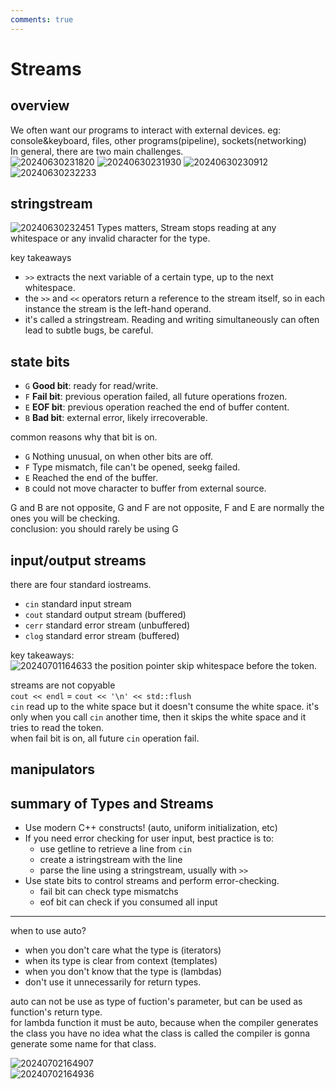 ```yaml
---
comments: true
---
```


# Streams

## overview

We often want our programs to interact with external devices. eg: console&keyboard, files, other programs(pipeline), sockets(networking)  
In general, there are two main challenges.  
![20240630231820](https://s2.loli.net/2024/06/30/UMCVN1LIOdYp27c.png)
![20240630231930](https://s2.loli.net/2024/06/30/Gcdmlu2vqpyoXC5.png)
![20240630230912](https://s2.loli.net/2024/06/30/bPjDa5gheFRIcz4.png)
![20240630232233](https://s2.loli.net/2024/06/30/pYWdksVafiD9rbe.png)

## stringstream

![20240630232451](https://s2.loli.net/2024/06/30/GdkCUvBO4gRA1pr.png)
Types matters, Stream stops reading at any whitespace or any invalid character for the type.  

key takeaways  

* `>>` extracts the next variable of a certain type, up to the next whitespace.
* the `>>` and `<<` operators return a reference to the stream itself, so in each instance the stream is the left-hand operand.  
* it's called a stringstream. Reading and writing simultaneously can often lead to subtle bugs, be careful.  

## state bits

* `G` **Good bit**: ready for read/write.  
* `F` **Fail bit**: previous operation failed, all future operations frozen.  
* `E` **EOF bit**: previous operation reached the end of buffer content.  
* `B` **Bad bit**: external error, likely irrecoverable.  

common reasons why that bit is on.  

* `G` Nothing unusual, on when other bits are off.  
* `F` Type mismatch, file can't be opened, seekg failed.
* `E` Reached the end of the buffer.  
* `B` could not move character to buffer from external source.  

G and B are not opposite, G and F are not opposite, F and E are normally the ones you will be checking.  
conclusion: you should rarely be using G

## input/output streams

there are four standard iostreams.  

* `cin` standard input stream  
* `cout` standard output stream (buffered)  
* `cerr` standard error stream (unbuffered)
* `clog` standard error stream (buffered)  

key takeaways:  
![20240701164633](https://s2.loli.net/2024/07/01/qp6CcuRgMJnXhor.png)
the position pointer skip whitespace before the token.  

streams are not copyable  
`cout << endl` = `cout << '\n' << std::flush`  
`cin` read up to the white space but it doesn't consume the white space. it's only when you call `cin` another time, then it skips the white space and it tries to read the token.  
when fail bit is on, all future `cin` operation fail.

## manipulators

## summary of Types and Streams

* Use modern C++ constructs! (auto, uniform initialization, etc)
* If you need error checking for user input, best practice is to:
  * use getline to retrieve a line from `cin`
  * create a istringstream with the line
  * parse the line using a stringstream, usually with `>>`
* Use state bits to control streams and perform error-checking.
  * fail bit can check type mismatchs
  * eof bit can check if you consumed all input

***

when to use auto?

* when you don't care what the type is (iterators)
* when its type is clear from context (templates)
* when you don't know that the type is (lambdas)
* don't use it unnecessarily for return types.

auto can not be use as type of fuction's parameter, but can be used as function's return type.  
for lambda function it must be auto, because when the compiler generates the class you have no idea what the class is called the compiler is gonna generate some name for that class.  

![20240702164907](https://s2.loli.net/2024/07/02/SgCxNJRHWQbqyGz.png)  
![20240702164936](https://s2.loli.net/2024/07/02/nY3AGLlpT4De8w1.png)  
